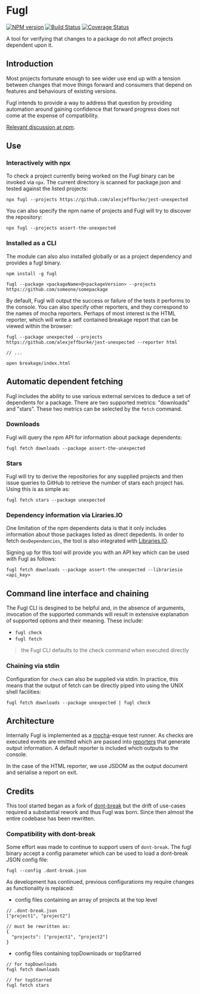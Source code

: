 # Fugl

[![NPM version](https://img.shields.io/npm/v/fugl.svg)](https://www.npmjs.com/package/fugl)
[![Build Status](https://img.shields.io/travis/alexjeffburke/fugl/master.svg)](https://travis-ci.org/alexjeffburke/fugl)
[![Coverage Status](https://img.shields.io/coveralls/alexjeffburke/fugl/master.svg)](https://coveralls.io/r/alexjeffburke/fugl?branch=master)

A tool for verifying that changes to a package do not affect projects dependent upon it.

## Introduction

Most projects fortunate enough to see wider use end up with a tension between changes that
move things forward and consumers that depend on features and behaviours of existing versions.

Fugl intends to provide a way to address that question by providing automation around gaining
confidence that forward progress does not come at the expense of compatibility.

[Relevant discussion at npm](https://github.com/npm/npm/issues/6510).

## Use

### Interactively with npx

To check a project currently being worked on the Fugl binary can be invoked via `npx`.
The current directory is scanned for package.json and tested against the listed projects:

```
npx fugl --projects https://github.com/alexjeffburke/jest-unexpected
```

You can also specify the npm name of projects and Fugl will try to discover the repository:

```
npx fugl --projects assert-the-unexpected
```

### Installed as a CLI

The module can also also installed globally or as a project dependency and provides a fugl binary.

```
npm install -g fugl
```

```
fugl --package <packageName>@<packageVersion> --projects https://github.com/someone/somepackage
```

By default, Fugl will output the success or failure of the tests it performs to the console. You
can also specify other reporters, and they correspond to the names of mocha reporters. Perhaps of
most interest is the HTML reporter, which will write a self contained breakage report that can be
viewed within the browser:

```
fugl --package unexpected --projects https://github.com/alexjeffburke/jest-unexpected --reporter html

// ...

open breakage/index.html
```

## Automatic dependent fetching

Fugl includes the ability to use various external services to deduce a set of dependents for
a package. There are two supported metrics: "downloads" and "stars". These two metrics
can be selected by the `fetch` command.

### Downloads

Fugl will query the npm API for information about package dependents:

```
fugl fetch downloads --package assert-the-unexpected
```

### Stars

Fugl will try to derive the repositories for any supplied projects and then issue queries to
GitHub to retrieve the number of stars each project has. Using this is as simple as:

```
fugl fetch stars --package unexpected
```

### Dependency information via Liraries.IO

One limitation of the npm dependents data is that it only includes information about those packages
listed as direct depedents. In order to fetch `devDependencies`, the tool is also integrated with
[Libraries.IO](https://libraries.io).

Signing up for this tool will provide you with an API key which can be used with Fugl as follows:

```
fugl fetch downloads --package assert-the-unexpected --librariesio <api_key>
```

## Command line interface and chaining

The Fugl CLI is desgined to be helpful and, in the absence of arguments, invocation of the supported
commands will result in extensive explanation of supported options and their meaning. These include:

- `fugl check`
- `fugl fetch`

> the Fugl CLI defaults to the check command when executed directly

### Chaining via stdin

Configuration for `check` can also be supplied via stdin. In practice, this means that the output of
fetch can be directly piped into using the UNIX shell facilities:

```
fugl fetch downloads --package unexpected | fugl check
```

## Architecture

Internally Fugl is implemented as a [mocha](https://mochajs.org/)-esque test runner. As checks are
executed events are emitted which are passed into [reporters](https://mochajs.org/#reporters) that
generate output information. A default reporter is included which outputs to the console.

In the case of the HTML reporter, we use JSDOM as the output document and serialise a report on exit.

## Credits

This tool started began as a fork of [dont-break](https://github.com/bahmutov/dont-break.git) but the
drift of use-cases required a substantial rework and thus Fugl was born. Since then almost the entire
codebase has been rewritten.

### Compatibility with dont-break

Some effort was made to continue to support users of `dont-break`. The fugl binary accept a config
parameter which can be used to load a dont-break JSON config file:

```
fugl --config .dont-break.json
```

As development has continued, previous configurations my require changes as functionality is replaced:

- config files containing an array of projects at the top level

```
// .dont-break.json
["project1", "project2"]

// must be rewritten as:
{
  "projects": ["project1", "project2"]
}
```

- config files containing topDownloads or topStarred

```
// for topDownloads
fugl fetch downloads

// for topStarred
fugl fetch stars
```
